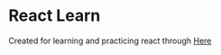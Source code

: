 # React Learn

Created for learning and practicing react through
[Here](https://react.dev/learn/tutorial-tic-tac-toe)
